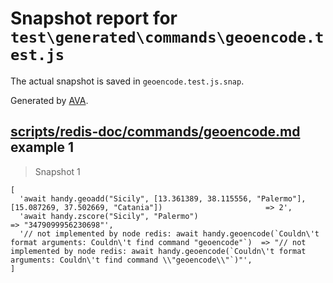 # Snapshot report for `test\generated\commands\geoencode.test.js`

The actual snapshot is saved in `geoencode.test.js.snap`.

Generated by [AVA](https://ava.li).

## [scripts/redis-doc/commands/geoencode.md](../../../../scripts/redis-doc/commands/geoencode.md) example 1

> Snapshot 1

    [
      'await handy.geoadd("Sicily", [13.361389, 38.115556, "Palermo"], [15.087269, 37.502669, "Catania"])                       => 2',
      'await handy.zscore("Sicily", "Palermo")                                                                                  => "3479099956230698"',
      '// not implemented by node redis: await handy.geoencode(`Couldn\'t format arguments: Couldn\'t find command "geoencode"`)  => "// not implemented by node redis: await handy.geoencode(`Couldn\'t format arguments: Couldn\'t find command \\"geoencode\\"`)"',
    ]
